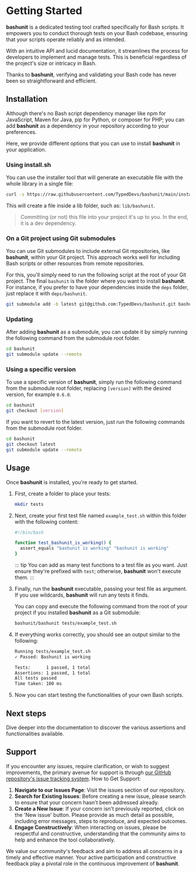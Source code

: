 # Getting Started

**bashunit** is a dedicated testing tool crafted specifically for Bash scripts. It empowers you to conduct thorough tests on your Bash codebase, ensuring that your scripts operate reliably and as intended.

With an intuitive API and lucid documentation, it streamlines the process for developers to implement and manage tests. This is beneficial regardless of the project's size or intricacy in Bash.

Thanks to **bashunit**, verifying and validating your Bash code has never been so straightforward and efficient.

## Installation

Although there's no Bash script dependency manager like npm for JavaScript, Maven for Java, pip for Python, or composer for PHP;
you can add **bashunit** as a dependency in your repository according to your preferences.

Here, we provide different options that you can use to install **bashunit** in your application.

### Using install.sh

You can use the installer tool that will generate an executable file with the whole library in a single file:

```bash
curl -s https://raw.githubusercontent.com/TypedDevs/bashunit/main/install.sh | bash
```

This will create a file inside a lib folder, such as: `lib/bashunit`.

> Committing (or not) this file into your project it's up to you. In the end, it is a dev dependency.

### On a Git project using Git submodules

You can use Git submodules to include external Git repositories, like **bashunit**, within your Git project.
This approach works well for including Bash scripts or other resources from remote repositories.

For this, you'll simply need to run the following script at the root of your Git project.
The final `bashunit` is the folder where you want to install **bashunit**.
For instance, if you prefer to have your dependencies inside the `deps` folder, just replace it with `deps/bashunit`.
```bash
git submodule add -b latest git@github.com:TypedDevs/bashunit.git bashunit
```

### Updating

After adding **bashunit** as a submodule, you can update it by simply running the following command from the submodule root folder.
```bash
cd bashunit
git submodule update --remote
```

### Using a specific version

To use a specific version of **bashunit**, simply run the following command from the submodule root folder, replacing `[version]` with the desired version, for example `0.6.0`.
```bash
cd bashunit
git checkout [version]
```

If you want to revert to the latest version, just run the following commands from the submodule root folder.
```bash
cd bashunit
git checkout latest
git submodule update --remote
```

## Usage

Once **bashunit** is installed, you're ready to get started.

1.  First, create a folder to place your tests:
    ```bash
    mkdir tests
    ```

2.  Next, create your first test file named `example_test.sh` within this folder with the following content:
    ```bash
    #!/bin/bash

    function test_bashunit_is_working() {
      assert_equals "bashunit is working" "bashunit is working"
    }
    ```
    ::: tip
    You can add as many test functions to a test file as you want.
    Just ensure they're prefixed with `test`; otherwise, **bashunit** won't execute them.
    :::

3.  Finally, run the **bashunit** executable, passing your test file as argument.
    If you use wildcards, **bashunit** will run any tests it finds.

    You can copy and execute the following command from the root of your project if you installed **bashunit** as a Git submodule:
    ```bash
    bashunit/bashunit tests/example_test.sh
    ```

4.  If everything works correctly, you should see an output similar to the following:
    ```bash
    Running tests/example_test.sh
    ✓ Passed: Bashunit is working

    Tests:      1 passed, 1 total
    Assertions: 1 passed, 1 total
    All tests passed
    Time taken: 100 ms
    ```

5.  Now you can start testing the functionalities of your own Bash scripts.

## Next steps

Dive deeper into the documentation to discover the various assertions and functionalities available.

## Support

If you encounter any issues, require clarification, or wish to suggest improvements, the primary avenue for support is through [our GitHub repository's issue tracking system](https://github.com/TypedDevs/bashunit/issues).
How to Get Support:

1.  **Navigate to our Issues Page**:
    Visit the issues section of our repository.
2.  **Search for Existing Issues**:
    Before creating a new issue, please search to ensure that your concern hasn't been addressed already.
3.  **Create a New Issue**:
    If your concern isn't previously reported, click on the 'New issue' button.
    Please provide as much detail as possible, including error messages, steps to reproduce, and expected outcomes.
4.  **Engage Constructively**:
    When interacting on issues, please be respectful and constructive, understanding that the community aims to help and enhance the tool collaboratively.

We value our community's feedback and aim to address all concerns in a timely and effective manner.
Your active participation and constructive feedback play a pivotal role in the continuous improvement of **bashunit**.
